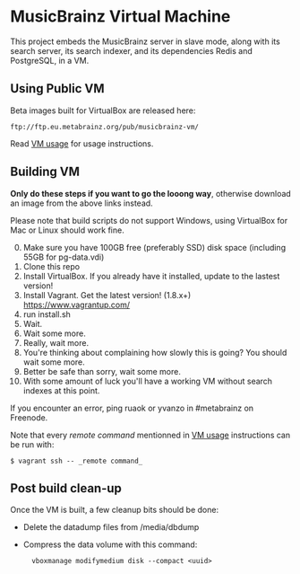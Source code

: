 # MusicBrainz Virtual Machine

This project embeds the MusicBrainz server in slave mode, along with its search
server, its search indexer, and its dependencies Redis and PostgreSQL, in a VM.

## Using Public VM

Beta images built for VirtualBox are released here:

    ftp://ftp.eu.metabrainz.org/pub/musicbrainz-vm/

Read [VM usage](VM-USAGE.md) for usage instructions.

## Building VM

**Only do these steps if you want to go the looong way**,
otherwise download an image from the above links instead.

Please note that build scripts do not support Windows,
using VirtualBox for Mac or Linux should work fine.

0. Make sure you have 100GB free (preferably SSD) disk space (including 55GB for pg-data.vdi)
1. Clone this repo
2. Install VirtualBox. If you already have it installed, update to the lastest version!
3. Install Vagrant. Get the latest version! (1.8.x+) https://www.vagrantup.com/
4. run install.sh
5. Wait.
6. Wait some more.
7. Really, wait more.
8. You're thinking about complaining how slowly this is going? You should wait some more.
9. Better be safe than sorry, wait some more.
10. With some amount of luck you'll have a working VM without search indexes at this point.

If you encounter an error, ping ruaok or yvanzo in #metabrainz on Freenode.

Note that every _remote command_ mentionned in [VM usage](VM-USAGE.md)
instructions can be run with:

    $ vagrant ssh -- _remote command_

## Post build clean-up

Once the VM is built, a few cleanup bits should be done:

* Delete the datadump files from /media/dbdump
* Compress the data volume with this command:

        vboxmanage modifymedium disk --compact <uuid>
